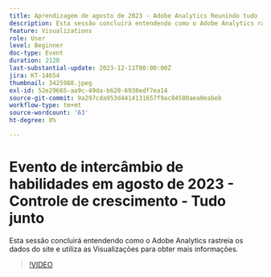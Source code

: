 ```yaml
---
title: Aprendizagem de agosto de 2023 - Adobe Analytics Reunindo tudo
description: Esta sessão concluirá entendendo como o Adobe Analytics rastreia os dados do site e utiliza as Visualizações para obter mais informações.
feature: Visualizations
role: User
level: Beginner
doc-type: Event
duration: 2120
last-substantial-update: 2023-12-11T00:00:00Z
jira: KT-14654
thumbnail: 3425988.jpeg
exl-id: 52e29665-aa9c-49da-b620-6938edf7ea14
source-git-commit: 9a297cda953d4414131657f9ac84580aea0eabeb
workflow-type: tm+mt
source-wordcount: '63'
ht-degree: 0%

---
```


# Evento de intercâmbio de habilidades em agosto de 2023 - Controle de crescimento - Tudo junto

Esta sessão concluirá entendendo como o Adobe Analytics rastreia os dados do site e utiliza as Visualizações para obter mais informações.

>[!VIDEO](https://video.tv.adobe.com/v/3456722/?learn=on&captions=por_br)
